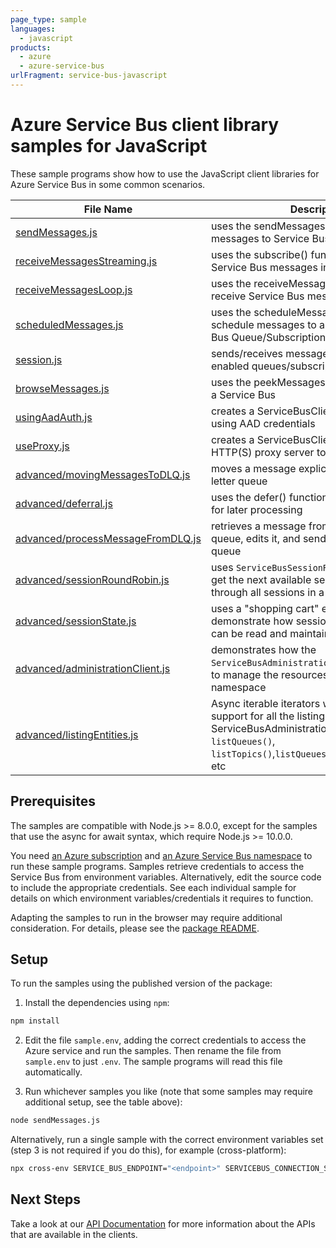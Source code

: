 ```yaml
---
page_type: sample
languages:
  - javascript
products:
  - azure
  - azure-service-bus
urlFragment: service-bus-javascript
---
```


# Azure Service Bus client library samples for JavaScript

These sample programs show how to use the JavaScript client libraries for Azure Service Bus in some common scenarios.

| **File Name**                                                       | **Description**                                                                                                                                                               |
| ------------------------------------------------------------------- | ----------------------------------------------------------------------------------------------------------------------------------------------------------------------------- |
| [sendMessages.js][sendmessages]                                     | uses the sendMessages() function to send messages to Service Bus Queue/Topic                                                                                                          |
| [receiveMessagesStreaming.js][receivemessagesstreaming]             | uses the subscribe() function to receive Service Bus messages in a stream                                                                                                       |
| [receiveMessagesLoop.js][receivemessagesloop]                       | uses the receiveMessages() function to receive Service Bus messages in a loop                                                                                                 |
| [scheduledMessages.js][scheduledmessages]                           | uses the scheduleMessage() function to schedule messages to appear on a Service Bus Queue/Subscription at a later time                                                        |
| [session.js][session]                                               | sends/receives messages to/from session enabled queues/subscriptions in Service Bus                                                                                           |
| [browseMessages.js][browsemessages]                                 | uses the peekMessages() function to browse a Service Bus                                                                                                                      |
| [usingAadAuth.js][usingaadauth]                                     | creates a ServiceBusClient that authenticates using AAD credentials                                                                                                           |
| [useProxy.js][useproxy]                                             | creates a ServiceBusClient that uses an HTTP(S) proxy server to make requests                                                                                                 |
| [advanced/movingMessagesToDLQ.js][advanced-movingmessagestodlq]     | moves a message explicitly to the dead-letter queue                                                                                                                           |
| [advanced/deferral.js][advanced-deferral]                           | uses the defer() function to defer a message for later processing                                                                                                             |
| [advanced/processMessageFromDLQ.js][advanced-processmessagefromdlq] | retrieves a message from a dead-letter queue, edits it, and sends it back to the main queue                                                                                   |
| [advanced/sessionRoundRobin.js][advanced-session-round-robin]       | uses `ServiceBusSessionReceiver`'s ability to get the next available session to round-robin through all sessions in a Queue/Subscription                                                |
| [advanced/sessionState.js][advanced-sessionstate]                   | uses a "shopping cart" example to demonstrate how session-state information can be read and maintained in an application                                                       |
| [advanced/administrationClient.js][advanced-administration-client]          | demonstrates how the  `ServiceBusAdministrationClient` can be used to manage the resources of a service bus namespace                                                                |
| [advanced/listingEntities.js][advanced-listing-entities]            | Async iterable iterators with pagination support for all the listing methods under ServiceBusAdministrationClient like `listQueues()`, `listTopics()`,`listQueuesRuntimeProperties()`, etc |

## Prerequisites

The samples are compatible with Node.js >= 8.0.0, except for the samples that use the async for await syntax, which require Node.js >= 10.0.0.

You need [an Azure subscription][freesub] and [an Azure Service Bus namespace][azsvcbus] to run these sample programs. Samples retrieve credentials to access the Service Bus from environment variables. Alternatively, edit the source code to include the appropriate credentials. See each individual sample for details on which environment variables/credentials it requires to function.

Adapting the samples to run in the browser may require additional consideration. For details, please see the [package README][package].

## Setup

To run the samples using the published version of the package:

1. Install the dependencies using `npm`:

```bash
npm install
```

2. Edit the file `sample.env`, adding the correct credentials to access the Azure service and run the samples. Then rename the file from `sample.env` to just `.env`. The sample programs will read this file automatically.

3. Run whichever samples you like (note that some samples may require additional setup, see the table above):

```bash
node sendMessages.js
```

Alternatively, run a single sample with the correct environment variables set (step 3 is not required if you do this), for example (cross-platform):

```bash
npx cross-env SERVICE_BUS_ENDPOINT="<endpoint>" SERVICEBUS_CONNECTION_STRING="<connection string>" QUEUE_NAME="<queue name>" node dist/basic.js
```

## Next Steps

Take a look at our [API Documentation][apiref] for more information about the APIs that are available in the clients.

[interactivelogin]: https://github.com/Azure/azure-sdk-for-js/tree/master/sdk/servicebus/service-bus/samples/javascript/interactiveLogin.js
[scheduledmessages]: https://github.com/Azure/azure-sdk-for-js/tree/master/sdk/servicebus/service-bus/samples/javascript/scheduledMessages.js
[receivemessagesstreaming]: https://github.com/Azure/azure-sdk-for-js/tree/master/sdk/servicebus/service-bus/samples/javascript/receiveMessagesStreaming.js
[session]: https://github.com/Azure/azure-sdk-for-js/tree/master/sdk/servicebus/service-bus/samples/javascript/session.js
[browsemessages]: https://github.com/Azure/azure-sdk-for-js/tree/master/sdk/servicebus/service-bus/samples/javascript/browseMessages.js
[useproxy]: https://github.com/Azure/azure-sdk-for-js/tree/master/sdk/servicebus/service-bus/samples/javascript/useProxy.js
[receivemessagesloop]: https://github.com/Azure/azure-sdk-for-js/tree/master/sdk/servicebus/service-bus/samples/javascript/receiveMessagesLoop.js
[advanced-movingmessagestodlq]: https://github.com/Azure/azure-sdk-for-js/tree/master/sdk/servicebus/service-bus/samples/javascript/advanced/movingMessagesToDLQ.js
[advanced-deferral]: https://github.com/Azure/azure-sdk-for-js/tree/master/sdk/servicebus/service-bus/samples/javascript/advanced/deferral.js
[advanced-processmessagefromdlq]: https://github.com/Azure/azure-sdk-for-js/tree/master/sdk/servicebus/service-bus/samples/javascript/advanced/processMessageFromDLQ.js
[advanced-session-round-robin]: https://github.com/Azure/azure-sdk-for-js/tree/master/sdk/servicebus/service-bus/samples/javascript/advanced/sessionRoundRobin.js
[advanced-sessionstate]: https://github.com/Azure/azure-sdk-for-js/tree/master/sdk/servicebus/service-bus/samples/javascript/advanced/sessionState.js
[sendmessages]: https://github.com/Azure/azure-sdk-for-js/tree/master/sdk/servicebus/service-bus/samples/javascript/sendMessages.js
[serviceprincipallogin]: https://github.com/Azure/azure-sdk-for-js/tree/master/sdk/servicebus/service-bus/samples/javascript/servicePrincipalLogin.js
[advanced-administration-client]: https://github.com/Azure/azure-sdk-for-js/tree/master/sdk/servicebus/service-bus/samples/javascript/advanced/administrationClient.js
[advanced-listing-entities]: https://github.com/Azure/azure-sdk-for-js/tree/master/sdk/servicebus/service-bus/samples/javascript/advanced/listingEntities.js
[apiref]: https://docs.microsoft.com/javascript/api/@azure/service-bus
[azsvcbus]: https://docs.microsoft.com/azure/service-bus-messaging/service-bus-create-namespace-portal
[freesub]: https://azure.microsoft.com/free/
[package]: https://github.com/Azure/azure-sdk-for-js/tree/master/sdk/servicebus/service-bus/README.md
[usingaadauth]: https://github.com/Azure/azure-sdk-for-js/blob/master/sdk/servicebus/service-bus/samples/javascript/usingAadAuth.js
